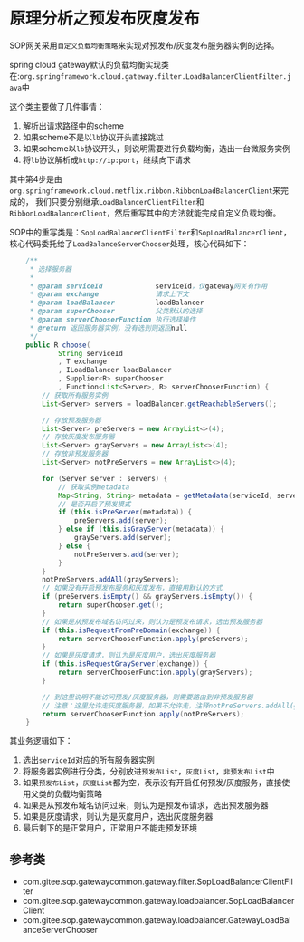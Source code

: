 # 原理分析之预发布灰度发布

SOP网关采用`自定义负载均衡策略`来实现对预发布/灰度发布服务器实例的选择。

spring cloud gateway默认的负载均衡实现类在:`org.springframework.cloud.gateway.filter.LoadBalancerClientFilter.java`中

这个类主要做了几件事情：

1. 解析出请求路径中的scheme
2. 如果scheme不是以`lb`协议开头直接跳过
3. 如果scheme以`lb`协议开头，则说明需要进行负载均衡，选出一台微服务实例
4. 将`lb`协议解析成`http://ip:port`，继续向下请求

其中第4步是由`org.springframework.cloud.netflix.ribbon.RibbonLoadBalancerClient`来完成的，
我们只要分别继承`LoadBalancerClientFilter`和`RibbonLoadBalancerClient`，然后重写其中的方法就能完成自定义负载均衡。

SOP中的重写类是：`SopLoadBalancerClientFilter`和`SopLoadBalancerClient`，核心代码委托给了`LoadBalanceServerChooser`处理，核心代码如下：

```java
    /**
     * 选择服务器
     *
     * @param serviceId             serviceId，仅gateway网关有作用
     * @param exchange              请求上下文
     * @param loadBalancer          loadBalancer
     * @param superChooser          父类默认的选择
     * @param serverChooserFunction 执行选择操作
     * @return 返回服务器实例，没有选到则返回null
     */
    public R choose(
            String serviceId
            , T exchange
            , ILoadBalancer loadBalancer
            , Supplier<R> superChooser
            , Function<List<Server>, R> serverChooserFunction) {
        // 获取所有服务实例
        List<Server> servers = loadBalancer.getReachableServers();

        // 存放预发服务器
        List<Server> preServers = new ArrayList<>(4);
        // 存放灰度发布服务器
        List<Server> grayServers = new ArrayList<>(4);
        // 存放非预发服务器
        List<Server> notPreServers = new ArrayList<>(4);

        for (Server server : servers) {
            // 获取实例metadata
            Map<String, String> metadata = getMetadata(serviceId, server);
            // 是否开启了预发模式
            if (this.isPreServer(metadata)) {
                preServers.add(server);
            } else if (this.isGrayServer(metadata)) {
                grayServers.add(server);
            } else {
                notPreServers.add(server);
            }
        }
        notPreServers.addAll(grayServers);
        // 如果没有开启预发布服务和灰度发布，直接用默认的方式
        if (preServers.isEmpty() && grayServers.isEmpty()) {
            return superChooser.get();
        }
        // 如果是从预发布域名访问过来，则认为是预发布请求，选出预发服务器
        if (this.isRequestFromPreDomain(exchange)) {
            return serverChooserFunction.apply(preServers);
        }
        // 如果是灰度请求，则认为是灰度用户，选出灰度服务器
        if (this.isRequestGrayServer(exchange)) {
            return serverChooserFunction.apply(grayServers);
        }

        // 到这里说明不能访问预发/灰度服务器，则需要路由到非预发服务器
        // 注意：这里允许走灰度服务器，如果不允许走，注释notPreServers.addAll(grayServers);这行
        return serverChooserFunction.apply(notPreServers);
    }
```

其业务逻辑如下：

1. 选出`serviceId`对应的所有服务器实例
2. 将服务器实例进行分类，分别放进`预发布List`，`灰度List`，`非预发布List`中
3. 如果`预发布List`，`灰度List`都为空，表示没有开启任何预发/灰度服务，直接使用父类的负载均衡策略
4. 如果是从预发布域名访问过来，则认为是预发布请求，选出预发服务器
5. 如果是灰度请求，则认为是灰度用户，选出灰度服务器
6. 最后剩下的是正常用户，正常用户不能走预发环境

## 参考类

- com.gitee.sop.gatewaycommon.gateway.filter.SopLoadBalancerClientFilter
- com.gitee.sop.gatewaycommon.gateway.loadbalancer.SopLoadBalancerClient
- com.gitee.sop.gatewaycommon.gateway.loadbalancer.GatewayLoadBalanceServerChooser


